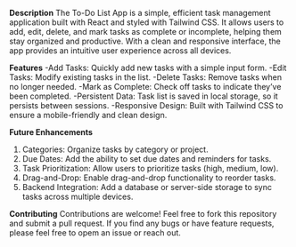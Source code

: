 **Description**
The To-Do List App is a simple, efficient task management application built with React and styled with Tailwind CSS. It allows users to add, edit, delete, and mark tasks as complete or incomplete, helping them stay organized and productive. With a clean and responsive interface, the app provides an intuitive user experience across all devices.

**Features**
-Add Tasks: Quickly add new tasks with a simple input form.
-Edit Tasks: Modify existing tasks in the list.
-Delete Tasks: Remove tasks when no longer needed.
-Mark as Complete: Check off tasks to indicate they’ve been completed.
-Persistent Data: Task list is saved in local storage, so it persists between sessions.
-Responsive Design: Built with Tailwind CSS to ensure a mobile-friendly and clean design.

**Future Enhancements**
1. Categories: Organize tasks by category or project.
2. Due Dates: Add the ability to set due dates and reminders for tasks.
3. Task Prioritization: Allow users to prioritize tasks (high, medium, low).
4. Drag-and-Drop: Enable drag-and-drop functionality to reorder tasks.
5. Backend Integration: Add a database or server-side storage to sync tasks across multiple devices.

**Contributing**
Contributions are welcome! Feel free to fork this repository and submit a pull request. If you find any bugs or have feature requests, please feel free to opem an issue or reach out.

